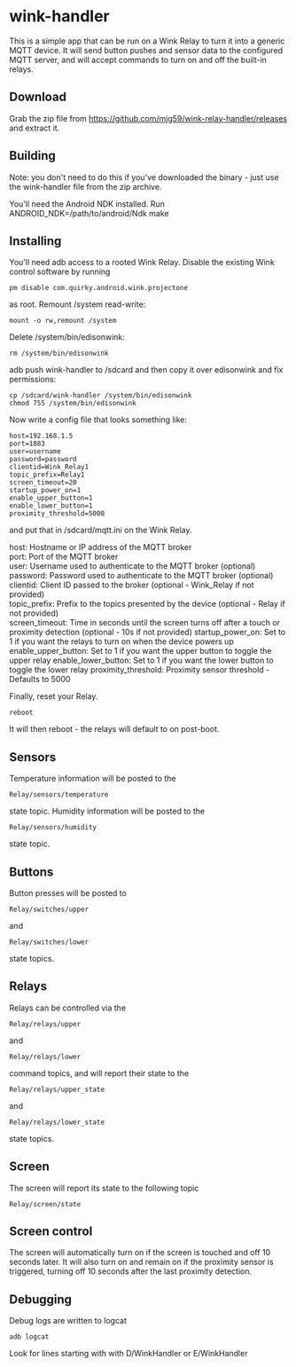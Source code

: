 wink-handler
============

This is a simple app that can be run on a Wink Relay to turn it into a generic MQTT device. It will send button pushes and sensor data to the configured MQTT server, and will accept commands to turn on and off the built-in relays.

Download
--------

Grab the zip file from https://github.com/mjg59/wink-relay-handler/releases and extract it.

Building
--------

Note: you don't need to do this if you've downloaded the binary - just use the wink-handler file from the zip archive.

You'll need the Android NDK installed. Run ANDROID_NDK=/path/to/android/Ndk make

Installing
----------

You'll need adb access to a rooted Wink Relay. Disable the existing Wink control software by running

```
pm disable com.quirky.android.wink.projectone
```

as root. Remount /system read-write:

```
mount -o rw,remount /system
```

Delete /system/bin/edisonwink:

```
rm /system/bin/edisonwink
```

adb push wink-handler to /sdcard and then copy it over edisonwink and fix permissions:

```
cp /sdcard/wink-handler /system/bin/edisonwink
chmod 755 /system/bin/edisonwink
```

Now write a config file that looks something like:

```
host=192.168.1.5
port=1883
user=username
password=password
clientid=Wink_Relay1
topic_prefix=Relay1
screen_timeout=20
startup_power_on=1
enable_upper_button=1
enable_lower_button=1
proximity_threshold=5000
```
and put that in /sdcard/mqtt.ini on the Wink Relay.

host: Hostname or IP address of the MQTT broker  
port: Port of the MQTT broker  
user: Username used to authenticate to the MQTT broker (optional)  
password: Password used to authenticate to the MQTT broker (optional)  
clientid: Client ID passed to the broker (optional - Wink_Relay if not provided)  
topic_prefix: Prefix to the topics presented by the device (optional - Relay if not provided)  
screen_timeout: Time in seconds until the screen turns off after a touch or proximity detection (optional - 10s if not provided)
startup_power_on: Set to 1 if you want the relays to turn on when the device powers up
enable_upper_button: Set to 1 if you want the upper button to toggle the upper relay
enable_lower_button: Set to 1 if you want the lower button to toggle the lower relay
proximity_threshold: Proximity sensor threshold - Defaults to 5000

Finally, reset your Relay.

```
reboot
```

It will then reboot - the relays will default to on post-boot.

Sensors
-------

Temperature information will be posted to the

```
Relay/sensors/temperature
```

state topic. Humidity information will be posted to the

```
Relay/sensors/humidity
```

state topic.

Buttons
-------

Button presses will be posted to

```
Relay/switches/upper
```

and

```
Relay/switches/lower
```

state topics.


Relays
------

Relays can be controlled via the

```
Relay/relays/upper
```

and

```
Relay/relays/lower
```

command topics, and will report their state to the

```
Relay/relays/upper_state
```

and

```
Relay/relays/lower_state
```

state topics.


Screen
------

The screen will report its state to the following topic

```
Relay/screen/state
```


Screen control
--------------

The screen will automatically turn on if the screen is touched and off 10 seconds later. It will also turn on and remain on if the proximity sensor is triggered, turning off 10 seconds after the last proximity detection.

Debugging
--------------

Debug logs are written to logcat

```
adb logcat
```

Look for lines starting with with D/WinkHandler or E/WinkHandler
